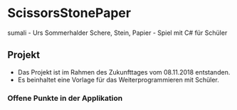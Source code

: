 # ScissorsStonePaper
sumali - Urs Sommerhalder
Schere, Stein, Papier - Spiel mit C# für Schüler

## Projekt
- Das Projekt ist im Rahmen des Zukunfttages vom 08.11.2018 entstanden.
- Es beinhaltet eine Vorlage für das Weiterprogrammieren mit Schüler.


### Offene Punkte in der Applikation

